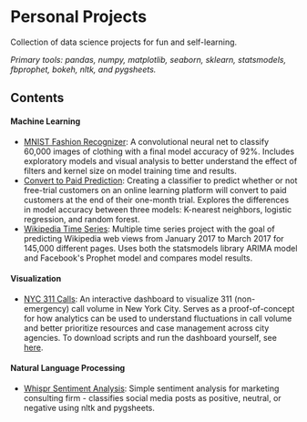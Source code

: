 # Personal Projects
Collection of data science projects for fun and self-learning. 

*Primary tools: pandas, numpy, matplotlib, seaborn, sklearn, statsmodels, fbprophet, bokeh, nltk, and pygsheets.*

## Contents
#### Machine Learning
- [MNIST Fashion Recognizer](MNIST_fashion_recognizer/MNIST_Fashion_Recognizer.ipynb): A convolutional neural net to classify 60,000 images of clothing with a final model accuracy of 92%. Includes exploratory models and visual analysis to better understand the effect of filters and kernel size on model training time and results. 
- [Convert to Paid Prediction](conversion_prediction/CTP_Classifier.ipynb): Creating a classifier to predict whether or not free-trial customers on an online learning platform will convert to paid customers at the end of their one-month trial. Explores the differences in model accuracy between three models: K-nearest neighbors, logistic regression, and random forest. 
- [Wikipedia Time Series](wikipedia_time_series/Web_Traffic_Prediction.ipynb): Multiple time series project with the goal of predicting Wikipedia web views from January 2017 to March 2017 for 145,000 different pages. Uses both the statsmodels library ARIMA model and Facebook's Prophet model and compares model results. 

#### Visualization
- [NYC 311 Calls](nyc_311_dashboard/NYC_311_Calls.ipynb): An interactive dashboard to visualize 311 (non-emergency) call volume in New York City. Serves as a proof-of-concept for how analytics can be used to understand fluctuations in call volume and better prioritize resources and case management across city agencies. To download scripts and run the dashboard yourself, see [here](../NYC_311_Dash/). 

#### Natural Language Processing
- [Whispr Sentiment Analysis](whispr_sentiment_analysis/Sentiment_Analysis.ipynb): Simple sentiment analysis for marketing consulting firm - classifies social media posts as positive, neutral, or negative using nltk and pygsheets.
